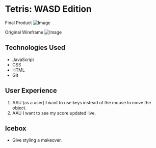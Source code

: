# Tetris: WASD Edition

Final Product
![Image](https://i.imgur.com/mKZGPHF.png)

Original Wireframe
![Image](https://i.imgur.com/pMI7xuU.png)
## Technologies Used
- JavaScript
- CSS
- HTML
- Git

## User Experience
1. AAU (as a user) I want to use keys instead of the mouse to move the object.
2. AAU I want to see my score updated live.

## Icebox
- Give styling a makeover.